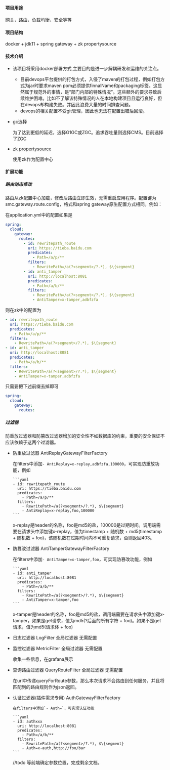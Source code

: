 #### 项目用途

网关，路由，负载均衡，安全等等

#### 项目结构

docker + jdk11 +  spring gateway + zk propertysource

#### 技术介绍

* 该项目将采用docker部署方式,主要目的是进一步解耦研发和运维的关注点。

  * 目前devops平台提供的打包方式，入侵了maven的打包过程，例如打包方式为jar时要求maven pom必须提供finnalName和packaging标签。这显然属于规范外的事情，是“部门内部的特殊情况”。这些额外的要求导致后续维护困难。比如不了解该特殊情况的人在本地构建项目且运行良好，但在devops却构建失败。并因此浪费大量的时间排查问题。
  * devops的相关配置不受git管理，因此也无法在配置出错后回滚。

* gc选择
    
    为了达到更低的延迟，选择G1GC或ZGC。追求吞吐量则选择CMS。目前选择了ZGC

* [zk propertysource](http://ops.mrd.sohuno.com/gitlab/binglongli217932/zk-propertysource)

    使用zk作为配置中心

#### 扩展功能

##### 路由动态修改

路由从zk配置中心加载，修改后路由立即生效，无需重启应用程序。配置键为smc.gateway.route.config，格式和spring gateway原生配置方式相同。例如：

在application.yml中的配置如果是

```yaml
spring:
  cloud:
    gateway:
      routes:
        - id: rewritepath_route
          uri: https://tieba.baidu.com
          predicates:
            - Path=/a/p/**
          filters:
            - RewritePath=/a(?<segment>/?.*), $\{segment}
        - id: anti_tamper
          uri: http://localhost:8081
          predicates:
            - Path=/a/b/**
          filters:
            - RewritePath=/a(?<segment>/?.*), $\{segment}
            - AntiTamper=x-tamper,adbfzfa
```

则在zk中的配置为

```yaml
- id: rewritepath_route
  uri: https://tieba.baidu.com
  predicates:
    - Path=/a/p/**
  filters:
    - RewritePath=/a(?<segment>/?.*), $\{segment}
- id: anti_tamper
  uri: http://localhost:8081
  predicates:
    - Path=/a/b/**
  filters:
    - RewritePath=/a(?<segment>/?.*), $\{segment}
    - AntiTamper=x-tamper,adbfzfa
```

只需要把下述前缀去掉即可

```yaml
spring:
  cloud:
    gateway:
      routes:
```

##### 过滤器

防重放过滤器和防篡改过滤器增加的安全性不如数据库的约束，重要的安全保证不应该依赖于这两个过滤器。

* 防重放过滤器 AntiReplayGatewayFilterFactory

    在filters中添加`- AntiReplay=x-replay,adbfzfa,100000`，可实现防重放功能，例如

      ```yaml
      - id: rewritepath_route
        uri: https://tieba.baidu.com
        predicates:
          - Path=/a/p/**
        filters:
          - RewritePath=/a(?<segment>/?.*), $\{segment}
          - AntiReplay=x-replay,foo,100000
      ```

    x-replay是header的名称，foo是md5的盐，100000是过期时间。调用端需要在请求头中添加键x-replay，值为timestamp + 随机数 + md5(timestamp + 随机数 + foo)，该随机数在过期时间内不可重复请求，否则返回403。

* 防篡改过滤器 AntiTamperGatewayFilterFactory

    在filters中添加`- AntiTamper=x-tamper,foo`，可实现防篡改功能，例如

      ```yaml
      - id: anti_tamper
        uri: http://localhost:8081
        predicates:
          - Path=/a/b/**
        filters:
          - RewritePath=/a(?<segment>/?.*), $\{segment}
          - AntiTamper=x-tamper,foo
      ```

    x-tamper是header的名称，foo是md5的盐，调用端需要在请求头中添加键x-tamper，如果是get请求，值为md5(?后面的所有字符 + foo)。如果不是get请求，值为md5(请求体 + foo)

* 日志过滤器 LogFilter 全局过滤器 无需配置

* 监控过滤器 MetricFilter 全局过滤器 无需配置

    收集一些信息，在grafana展示

* 查询路由过滤器 QueryRouteFilter 全局过滤器 无需配置

    在url中传递queryForRoute参数，那么本次请求不会路由到任何服务，并且将匹配到的路由规则作为json返回。

* 认证过滤器(插件需求专用) AuthGatewayFilterFactory

      在filters中添加`- Auth=`，可实现认证功能

      ```yaml
      - id: authxxx
        uri: http://localhost:8081
        predicates:
          - Path=/a/b/**
        filters:
          - RewritePath=/a(?<segment>/?.*), $\{segment}
          - Auth=x-auth,http://foo/bar
      ```

    //todo 等前端确定参数位置，完成剩余文档。








